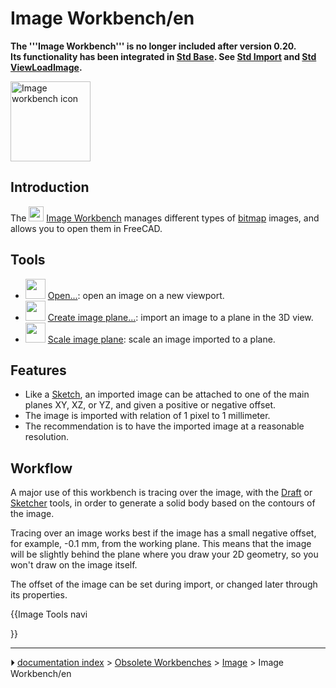 # Image Workbench/en
**The '''Image Workbench''' is no longer included after version 0.20.<br>
Its functionality has been integrated in [Std Base](Std_Base.md). See [Std Import](Std_Import.md) and [Std ViewLoadImage](Std_ViewLoadImage.md).**

<img alt="Image workbench icon" src=images/Workbench_Image.svg  style="width:128px;">




## Introduction

The <img alt="" src=images/Workbench_Image.svg  style="width:24px;"> [Image Workbench](Image_Workbench.md) manages different types of [bitmap](bitmap.md) images, and allows you to open them in FreeCAD.

## Tools

-   <img alt="" src=images/Image_Open.svg  style="width:32px;"> [Open\...](Image_Open.md): open an image on a new viewport.
-   <img alt="" src=images/Image_CreateImagePlane.svg  style="width:32px;"> [Create image plane\...](Image_CreateImagePlane.md): import an image to a plane in the 3D view.
-   <img alt="" src=images/Image_Scaling.svg  style="width:32px;"> [Scale image plane](Image_Scaling.md): scale an image imported to a plane.

## Features

-   Like a [Sketch](Sketcher_Workbench.md), an imported image can be attached to one of the main planes XY, XZ, or YZ, and given a positive or negative offset.
-   The image is imported with relation of 1 pixel to 1 millimeter.
-   The recommendation is to have the imported image at a reasonable resolution.

## Workflow

A major use of this workbench is tracing over the image, with the [Draft](Draft_Workbench.md) or [Sketcher](Sketcher_Workbench.md) tools, in order to generate a solid body based on the contours of the image.

Tracing over an image works best if the image has a small negative offset, for example, -0.1 mm, from the working plane. This means that the image will be slightly behind the plane where you draw your 2D geometry, so you won\'t draw on the image itself.

The offset of the image can be set during import, or changed later through its properties.





{{Image Tools navi

}}



---
⏵ [documentation index](../README.md) > [Obsolete Workbenches](Category_Obsolete%20Workbenches.md) > [Image](Category_Image.md) > Image Workbench/en

